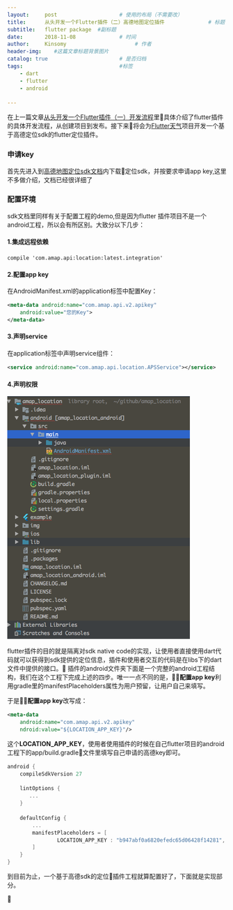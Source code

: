 ```yaml
---
layout:     post                    # 使用的布局（不需要改）
title:      从头开发一个Flutter插件（二）高德地图定位插件              # 标题 
subtitle:   flutter package  #副标题
date:       2018-11-08              # 时间
author:     Kinsomy                      # 作者
header-img:    #这篇文章标题背景图片
catalog: true                       # 是否归档
tags:                               #标签   
    - dart
    - flutter
    - android

---
```


 在上一篇文章[从头开发一个Flutter插件（一）开发流程](https://juejin.im/post/5bdfa3d151882534d44e1eca)里具体介绍了flutter插件的具体开发流程，从创建项目到发布。接下来将会为[Flutter天气](https://github.com/KinsomyJS/muses_weather_flutter)项目开发一个基于高德定位sdk的flutter定位插件。

### 申请key
 首先先进入到[高德地图定位sdk文档](https://lbs.amap.com/api/android-location-sdk/locationsummary/)内下载定位sdk，并按要求申请app key,这里不多做介绍，文档已经很详细了

 ### 配置环境
 sdk文档里同样有关于配置工程的demo,但是因为flutter 插件项目不是一个android工程，所以会有所区别。大致分以下几步：

 #### 1.集成远程依赖
```
compile 'com.amap.api:location:latest.integration'
```

#### 2.配置app key
在AndroidManifest.xml的application标签中配置Key：
```xml
<meta-data android:name="com.amap.api.v2.apikey" 
    android:value="您的Key">
</meta-data>
```

#### 3.声明service
在application标签中声明service组件：

```xml
<service android:name="com.amap.api.location.APSService"></service>
```
#### 4.声明权限

![](../img/2018-11-09-1.png)

flutter插件的目的就是隔离对sdk native code的实现，让使用者直接使用dart代码就可以获得到sdk提供的定位信息，插件和使用者交互的代码是在libs下的dart文件中提供的接口。
插件的android文件夹下面是一个完整的android工程结构，我们在这个工程下完成上述的四步。唯一一点不同的是，**配置app key**利用gradle里的manifestPlaceholders属性为用户预留，让用户自己来填写。

于是**配置app key**改写成：
```xml
<meta-data
    android:name="com.amap.api.v2.apikey"
    ndroid:value="${LOCATION_APP_KEY}"/>
```

这个**LOCATION_APP_KEY**，使用者使用插件的时候在自己flutter项目的android工程下的app/build.gradle文件里填写自己申请的高德key即可。
```gradle
android {
    compileSdkVersion 27

    lintOptions {
       ...
    }

    defaultConfig {
        ...
        manifestPlaceholders = [
                LOCATION_APP_KEY : "b947abf0a6820efedc65d06428f14281", /// 高德地图key
        ]
    }
}
```

到目前为止，一个基于高德sdk的定位插件工程就算配置好了，下面就是实现部分。





    
 


